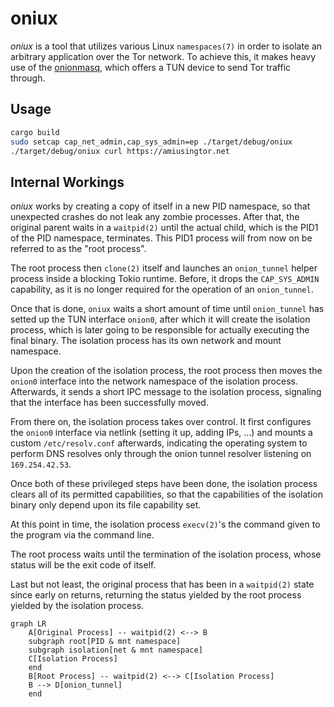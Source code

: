 # oniux

*oniux* is a tool that utilizes various Linux `namespaces(7)` in order to isolate
an arbitrary application over the Tor network.  To achieve this, it makes heavy
use of the [onionmasq](https://gitlab.torproject.org/cve/oniux), which offers
a TUN device to send Tor traffic through.

## Usage

```sh
cargo build
sudo setcap cap_net_admin,cap_sys_admin=ep ./target/debug/oniux
./target/debug/oniux curl https://amiusingtor.net
```

## Internal Workings

*oniux* works by creating a copy of itself in a new PID namespace, so that unexpected
crashes do not leak any zombie processes.  After that, the original parent waits
in a `waitpid(2)` until the actual child, which is the PID1 of the PID namespace,
terminates.  This PID1 process will from now on be referred to as the "root process".

The root process then `clone(2)` itself and launches an `onion_tunnel` helper process
inside a blocking Tokio runtime.  Before, it drops the `CAP_SYS_ADMIN` capability,
as it is no longer required for the operation of an `onion_tunnel`.

Once that is done, `oniux` waits a short amount of time until `onion_tunnel` has setted
up the TUN interface `onion0`, after which it will create the isolation process,
which is later going to be responsible for actually executing the final binary.
The isolation process has its own network and mount namespace.

Upon the creation of the isolation process, the root process then moves the `onion0`
interface into the network namespace of the isolation process.  Afterwards, it
sends a short IPC message to the isolation process, signaling that the interface
has been successfully moved.

From there on, the isolation process takes over control.  It first configures the
`onion0` interface via netlink (setting it up, adding IPs, ...) and mounts a
custom `/etc/resolv.conf` afterwards, indicating the operating system to perform
DNS resolves only through the onion tunnel resolver listening on `169.254.42.53`.

Once both of these privileged steps have been done, the isolation process clears
all of its permitted capabilities, so that the capabilities of the isolation binary
only depend upon its file capability set.

At this point in time, the isolation process `execv(2)`'s the command given to the
program via the command line.

The root process waits until the termination of the isolation process, whose
status will be the exit code of itself.

Last but not least, the original process that has been in a `waitpid(2)` state
since early on returns, returning the status yielded by the root process yielded
by the isolation process.

```mermaid
graph LR
    A[Original Process] -- waitpid(2) <--> B
    subgraph root[PID & mnt namespace]
    subgraph isolation[net & mnt namespace]
    C[Isolation Process]
    end
    B[Root Process] -- waitpid(2) <--> C[Isolation Process]
    B --> D[onion_tunnel]
    end
```
